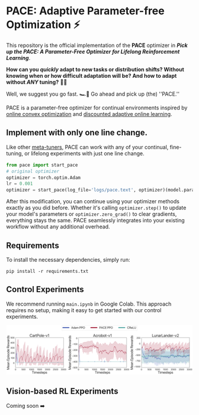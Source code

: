 # PACE: Adaptive Parameter-free Optimization ⚡️
This repository is the official implementation of the **PACE** optimizer in ***Pick up the PACE: A Parameter-Free Optimizer for Lifelong Reinforcement Learning***.

**How can you _quickly_ adapt to new tasks or distribution shifts? Without knowing when or how difficult adaptation will be? And how to adapt without _ANY_ tuning?** 
 🤔💭

Well, we suggest you go fast. 🏎️💨 Go ahead and pick up (the) ''PACE.''

PACE is a parameter-free optimizer for continual environments inspired by [online convex optimization](https://arxiv.org/abs/1912.13213) and [discounted adaptive online learning](https://arxiv.org/abs/2402.02720).

## Implement with only one line change.
Like other [meta-tuners](https://openreview.net/pdf?id=uhKtQMn21D), PACE can work with any of your continual, fine-tuning, or lifelong experiments with just one line change.

```python
from pace import start_pace
# original optimizer
optimizer = torch.optim.Adam
lr = 0.001
optimizer = start_pace(log_file='logs/pace.text', optimizer)(model.parameters(), lr=lr)
```

After this modification, you can continue using your optimizer methods exactly as you did before. Whether it's calling `optimizer.step()` to update your model's parameters or `optimizer.zero_grad()` to clear gradients, everything stays the same. PACE seamlessly integrates into your existing workflow without any additional overhead.

## Requirements

To install the necessary dependencies, simply run:

```setup
pip install -r requirements.txt
```

## Control Experiments

We recommend running ``main.ipynb`` in Google Colab. This approach requires no setup, making it easy to get started with our control experiments.

![Control Experiment](figures/control.png)

## Vision-based RL Experiments

Coming soon ➡️
